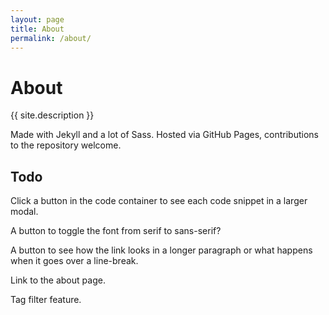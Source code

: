 ```yaml
---
layout: page
title: About
permalink: /about/
---
```


# About

{{ site.description }}

Made with Jekyll and a lot of Sass. Hosted via GitHub Pages, contributions to the repository welcome.

## Todo
Click a button in the code container to see each code snippet in a larger modal.

A button to toggle the font from serif to sans-serif?

A button to see how the link looks in a longer paragraph or what happens when it goes over a line-break.

Link to the about page.

Tag filter feature.